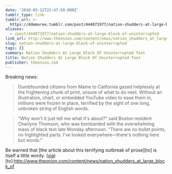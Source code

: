 ```yaml
---
date: '2010-03-12T22:47:59.000Z'
tumblr_type: link
tumblr_url: >-
  https://ddemaree.tumblr.com/post/444071977/nation-shudders-at-large-block-of-uninterrupted
aliases:
  - /post/444071977/nation-shudders-at-large-block-of-uninterrupted
link_url: http://www.theonion.com/content/news/nation_shudders_at_large_block_of
slug: nation-shudders-at-large-block-of-uninterrupted
tags: []
summary: Nation Shudders At Large Block Of Uninterrupted Text
title: Nation Shudders At Large Block Of Uninterrupted Text
publisher: theonion.com
---
```


Breaking news:

> Dumbfounded citizens from Maine to California gazed helplessly at the frightening chunk of print, unsure of what to do next. Without an illustration, chart, or embedded YouTube video to ease them in, millions were frozen in place, terrified by the sight of one long, unbroken string of English words.

> "Why won't it just tell me what it's about?" said Boston resident Charlyne Thomson, who was bombarded with the overwhelming mass of black text late Monday afternoon. "There are no bullet points, no highlighted parts. I've looked everywhere—there's nothing here but words."

Be warned that [the article about this terrifying outbreak of prose][to] is itself a little wordy. ([via](http://bobulate.com/post/441371871/chunk-of-print-frightens-nation))
[to]:http://www.theonion.com/content/news/nation_shudders_at_large_block_of